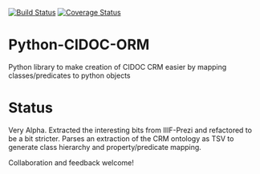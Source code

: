 [![Build Status](https://travis-ci.org/gri-is/Python-CIDOC-ORM.svg?branch=master)](https://travis-ci.org/gri-is/Python-CIDOC-ORM) [![Coverage Status](https://coveralls.io/repos/github/gri-is/Python-CIDOC-ORM/badge.svg?branch=master)](https://coveralls.io/github/gri-is/Python-CIDOC-ORM?branch=master)

# Python-CIDOC-ORM
Python library to make creation of CIDOC CRM easier by mapping classes/predicates to python objects

# Status
Very Alpha.  Extracted the interesting bits from IIIF-Prezi and refactored to be a bit stricter.
Parses an extraction of the CRM ontology as TSV to generate class hierarchy and property/predicate mapping.

Collaboration and feedback welcome!